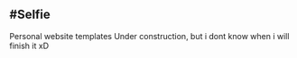 #Selfie
---

Personal website templates
Under construction, but i dont know when i will finish it xD
